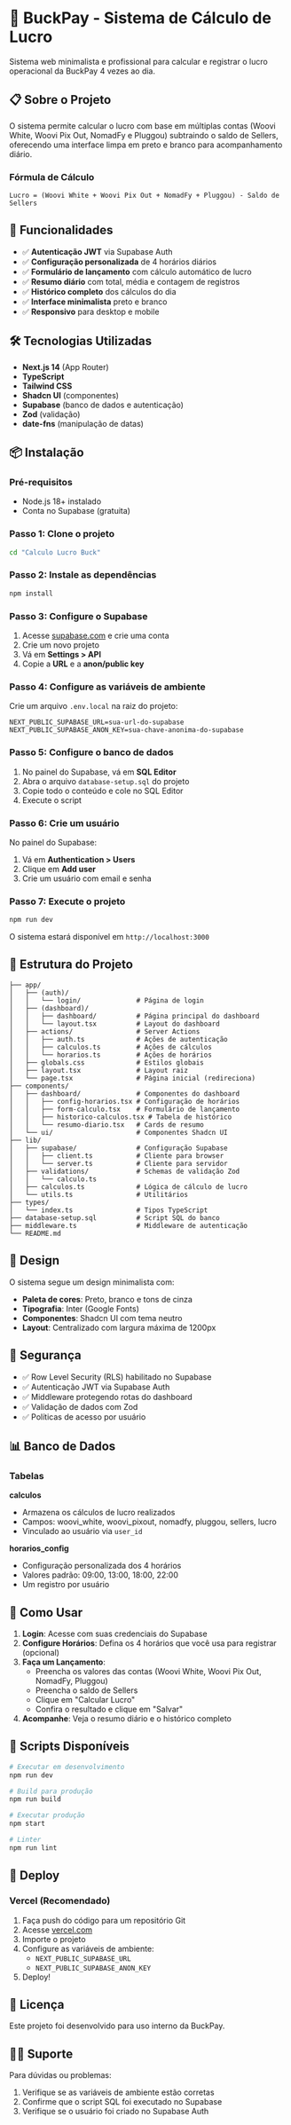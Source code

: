 # 💼 BuckPay - Sistema de Cálculo de Lucro

Sistema web minimalista e profissional para calcular e registrar o lucro operacional da BuckPay 4 vezes ao dia.

## 📋 Sobre o Projeto

O sistema permite calcular o lucro com base em múltiplas contas (Woovi White, Woovi Pix Out, NomadFy e Pluggou) subtraindo o saldo de Sellers, oferecendo uma interface limpa em preto e branco para acompanhamento diário.

### Fórmula de Cálculo

```
Lucro = (Woovi White + Woovi Pix Out + NomadFy + Pluggou) - Saldo de Sellers
```

## 🚀 Funcionalidades

- ✅ **Autenticação JWT** via Supabase Auth
- ✅ **Configuração personalizada** de 4 horários diários
- ✅ **Formulário de lançamento** com cálculo automático de lucro
- ✅ **Resumo diário** com total, média e contagem de registros
- ✅ **Histórico completo** dos cálculos do dia
- ✅ **Interface minimalista** preto e branco
- ✅ **Responsivo** para desktop e mobile

## 🛠️ Tecnologias Utilizadas

- **Next.js 14** (App Router)
- **TypeScript**
- **Tailwind CSS**
- **Shadcn UI** (componentes)
- **Supabase** (banco de dados e autenticação)
- **Zod** (validação)
- **date-fns** (manipulação de datas)

## 📦 Instalação

### Pré-requisitos

- Node.js 18+ instalado
- Conta no Supabase (gratuita)

### Passo 1: Clone o projeto

```bash
cd "Calculo Lucro Buck"
```

### Passo 2: Instale as dependências

```bash
npm install
```

### Passo 3: Configure o Supabase

1. Acesse [supabase.com](https://supabase.com) e crie uma conta
2. Crie um novo projeto
3. Vá em **Settings > API**
4. Copie a **URL** e a **anon/public key**

### Passo 4: Configure as variáveis de ambiente

Crie um arquivo `.env.local` na raiz do projeto:

```env
NEXT_PUBLIC_SUPABASE_URL=sua-url-do-supabase
NEXT_PUBLIC_SUPABASE_ANON_KEY=sua-chave-anonima-do-supabase
```

### Passo 5: Configure o banco de dados

1. No painel do Supabase, vá em **SQL Editor**
2. Abra o arquivo `database-setup.sql` do projeto
3. Copie todo o conteúdo e cole no SQL Editor
4. Execute o script

### Passo 6: Crie um usuário

No painel do Supabase:
1. Vá em **Authentication > Users**
2. Clique em **Add user**
3. Crie um usuário com email e senha

### Passo 7: Execute o projeto

```bash
npm run dev
```

O sistema estará disponível em `http://localhost:3000`

## 📁 Estrutura do Projeto

```
├── app/
│   ├── (auth)/
│   │   └── login/              # Página de login
│   ├── (dashboard)/
│   │   ├── dashboard/          # Página principal do dashboard
│   │   └── layout.tsx          # Layout do dashboard
│   ├── actions/                # Server Actions
│   │   ├── auth.ts             # Ações de autenticação
│   │   ├── calculos.ts         # Ações de cálculos
│   │   └── horarios.ts         # Ações de horários
│   ├── globals.css             # Estilos globais
│   ├── layout.tsx              # Layout raiz
│   └── page.tsx                # Página inicial (redireciona)
├── components/
│   ├── dashboard/              # Componentes do dashboard
│   │   ├── config-horarios.tsx # Configuração de horários
│   │   ├── form-calculo.tsx    # Formulário de lançamento
│   │   ├── historico-calculos.tsx # Tabela de histórico
│   │   └── resumo-diario.tsx   # Cards de resumo
│   └── ui/                     # Componentes Shadcn UI
├── lib/
│   ├── supabase/               # Configuração Supabase
│   │   ├── client.ts           # Cliente para browser
│   │   └── server.ts           # Cliente para servidor
│   ├── validations/            # Schemas de validação Zod
│   │   └── calculo.ts
│   ├── calculos.ts             # Lógica de cálculo de lucro
│   └── utils.ts                # Utilitários
├── types/
│   └── index.ts                # Tipos TypeScript
├── database-setup.sql          # Script SQL do banco
├── middleware.ts               # Middleware de autenticação
└── README.md
```

## 🎨 Design

O sistema segue um design minimalista com:

- **Paleta de cores**: Preto, branco e tons de cinza
- **Tipografia**: Inter (Google Fonts)
- **Componentes**: Shadcn UI com tema neutro
- **Layout**: Centralizado com largura máxima de 1200px

## 🔐 Segurança

- ✅ Row Level Security (RLS) habilitado no Supabase
- ✅ Autenticação JWT via Supabase Auth
- ✅ Middleware protegendo rotas do dashboard
- ✅ Validação de dados com Zod
- ✅ Políticas de acesso por usuário

## 📊 Banco de Dados

### Tabelas

**calculos**
- Armazena os cálculos de lucro realizados
- Campos: woovi_white, woovi_pixout, nomadfy, pluggou, sellers, lucro
- Vinculado ao usuário via `user_id`

**horarios_config**
- Configuração personalizada dos 4 horários
- Valores padrão: 09:00, 13:00, 18:00, 22:00
- Um registro por usuário

## 🤝 Como Usar

1. **Login**: Acesse com suas credenciais do Supabase
2. **Configure Horários**: Defina os 4 horários que você usa para registrar (opcional)
3. **Faça um Lançamento**:
   - Preencha os valores das contas (Woovi White, Woovi Pix Out, NomadFy, Pluggou)
   - Preencha o saldo de Sellers
   - Clique em "Calcular Lucro"
   - Confira o resultado e clique em "Salvar"
4. **Acompanhe**: Veja o resumo diário e o histórico completo

## 📝 Scripts Disponíveis

```bash
# Executar em desenvolvimento
npm run dev

# Build para produção
npm run build

# Executar produção
npm start

# Linter
npm run lint
```

## 🚀 Deploy

### Vercel (Recomendado)

1. Faça push do código para um repositório Git
2. Acesse [vercel.com](https://vercel.com)
3. Importe o projeto
4. Configure as variáveis de ambiente:
   - `NEXT_PUBLIC_SUPABASE_URL`
   - `NEXT_PUBLIC_SUPABASE_ANON_KEY`
5. Deploy!

## 📄 Licença

Este projeto foi desenvolvido para uso interno da BuckPay.

## 👨‍💻 Suporte

Para dúvidas ou problemas:
1. Verifique se as variáveis de ambiente estão corretas
2. Confirme que o script SQL foi executado no Supabase
3. Verifique se o usuário foi criado no Supabase Auth
